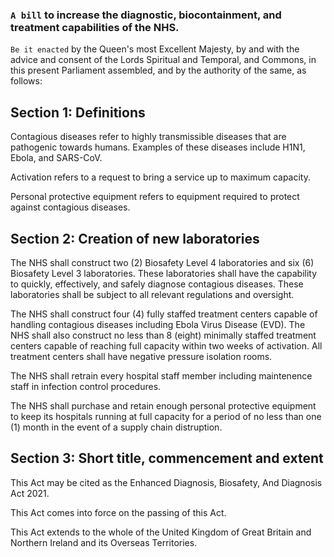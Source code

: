 ### `A bill` to increase the diagnostic, biocontainment, and treatment capabilities of the NHS.

`Be it enacted` by the Queen's most Excellent Majesty, by and with the advice and consent of the Lords Spiritual and Temporal, and Commons, in this present Parliament assembled, and by the authority of the same, as follows:

## Section 1: Definitions
Contagious diseases refer to highly transmissible diseases that are pathogenic towards humans. Examples of these diseases include H1N1, Ebola, and SARS-CoV. 

Activation refers to a request to bring a service up to maximum capacity.

Personal protective equipment refers to equipment required to protect against contagious diseases.
## Section 2: Creation of new laboratories
The NHS shall construct two (2) Biosafety Level 4 laboratories and six (6) Biosafety Level 3 laboratories. These laboratories shall have the capability to quickly, effectively, and safely diagnose contagious diseases. These laboratories shall be subject to all relevant regulations and oversight. 

The NHS shall construct four (4) fully staffed treatment centers capable of handling contagious diseases including Ebola Virus Disease (EVD). The NHS shall also construct no less than 8 (eight) minimally staffed treatment centers capable of reaching full capacity within two weeks of activation. All treatment centers shall have negative pressure isolation rooms.

The NHS shall retrain every hospital staff member including maintenence staff in infection control procedures.

The NHS shall purchase and retain enough personal protective equipment to keep its hospitals running at full capacity for a period of no less than one (1) month in the event of a supply chain distruption. 
## Section 3: Short title, commencement and extent
This Act may be cited as the Enhanced Diagnosis, Biosafety, And Diagnosis Act 2021.

This Act comes into force on the passing of this Act.

This Act extends to the whole of the United Kingdom of Great Britain and Northern Ireland and its Overseas Territories.
